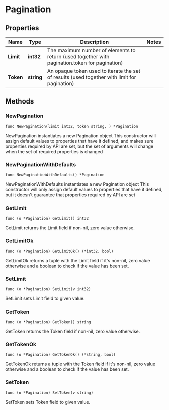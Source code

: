 # Pagination

## Properties

|Name | Type | Description | Notes|
|------------ | ------------- | ------------- | -------------|
|**Limit** | **int32** | The maximum number of elements to return (used together with pagination.token for pagination) | |
|**Token** | **string** | An opaque token used to iterate the set of results (used together with limit for pagination) | |

## Methods

### NewPagination

`func NewPagination(limit int32, token string, ) *Pagination`

NewPagination instantiates a new Pagination object
This constructor will assign default values to properties that have it defined,
and makes sure properties required by API are set, but the set of arguments
will change when the set of required properties is changed

### NewPaginationWithDefaults

`func NewPaginationWithDefaults() *Pagination`

NewPaginationWithDefaults instantiates a new Pagination object
This constructor will only assign default values to properties that have it defined,
but it doesn't guarantee that properties required by API are set

### GetLimit

`func (o *Pagination) GetLimit() int32`

GetLimit returns the Limit field if non-nil, zero value otherwise.

### GetLimitOk

`func (o *Pagination) GetLimitOk() (*int32, bool)`

GetLimitOk returns a tuple with the Limit field if it's non-nil, zero value otherwise
and a boolean to check if the value has been set.

### SetLimit

`func (o *Pagination) SetLimit(v int32)`

SetLimit sets Limit field to given value.


### GetToken

`func (o *Pagination) GetToken() string`

GetToken returns the Token field if non-nil, zero value otherwise.

### GetTokenOk

`func (o *Pagination) GetTokenOk() (*string, bool)`

GetTokenOk returns a tuple with the Token field if it's non-nil, zero value otherwise
and a boolean to check if the value has been set.

### SetToken

`func (o *Pagination) SetToken(v string)`

SetToken sets Token field to given value.




